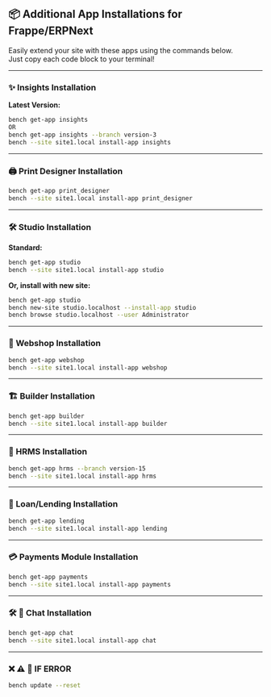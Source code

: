 ## 📦 Additional App Installations for Frappe/ERPNext

Easily extend your site with these apps using the commands below.  
Just copy each code block to your terminal!

---

### ✨ Insights Installation

**Latest Version:**
```bash
bench get-app insights
OR
bench get-app insights --branch version-3
bench --site site1.local install-app insights
```

---

### 🖨️ Print Designer Installation

```bash
bench get-app print_designer
bench --site site1.local install-app print_designer
```

---

### 🛠️ Studio Installation

**Standard:**
```bash
bench get-app studio
bench --site site1.local install-app studio
```

**Or, install with new site:**
```bash
bench get-app studio
bench new-site studio.localhost --install-app studio
bench browse studio.localhost --user Administrator
```

---

### 🛒 Webshop Installation

```bash
bench get-app webshop
bench --site site1.local install-app webshop
```

---

### 🏗️ Builder Installation

```bash
bench get-app builder
bench --site site1.local install-app builder
```

---

### 👥 HRMS Installation

```bash
bench get-app hrms --branch version-15
bench --site site1.local install-app hrms
```
---

### 👥 Loan/Lending Installation

```bash
bench get-app lending
bench --site site1.local install-app lending
```
---

### 💳 Payments Module Installation

```bash
bench get-app payments
bench --site site1.local install-app payments
```

---

### 🛠 💬 Chat Installation

```bash
bench get-app chat
bench --site site1.local install-app chat
```

---
### ❌ ⚠️ 🛑 IF ERROR
```bash
bench update --reset
```
 
